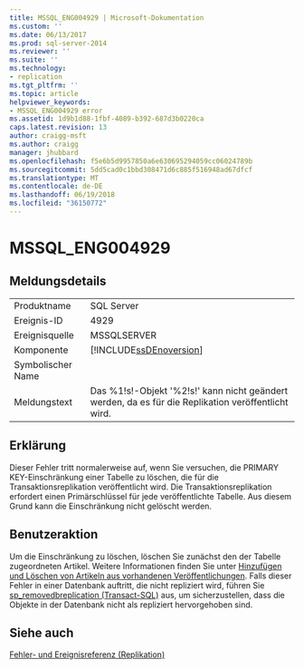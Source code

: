 ```yaml
---
title: MSSQL_ENG004929 | Microsoft-Dokumentation
ms.custom: ''
ms.date: 06/13/2017
ms.prod: sql-server-2014
ms.reviewer: ''
ms.suite: ''
ms.technology:
- replication
ms.tgt_pltfrm: ''
ms.topic: article
helpviewer_keywords:
- MSSQL_ENG004929 error
ms.assetid: 1d9b1d88-1fbf-4089-b392-687d3b0220ca
caps.latest.revision: 13
author: craigg-msft
ms.author: craigg
manager: jhubbard
ms.openlocfilehash: f5e6b5d9957850a6e630695294059cc06024789b
ms.sourcegitcommit: 5dd5cad0c1bbd308471d6c885f516948ad67dfcf
ms.translationtype: MT
ms.contentlocale: de-DE
ms.lasthandoff: 06/19/2018
ms.locfileid: "36150772"
---
```

# <a name="mssqleng004929"></a>MSSQL_ENG004929
    
## <a name="message-details"></a>Meldungsdetails  
  
|||  
|-|-|  
|Produktname|SQL Server|  
|Ereignis-ID|4929|  
|Ereignisquelle|MSSQLSERVER|  
|Komponente|[!INCLUDE[ssDEnoversion](../../includes/ssdenoversion-md.md)]|  
|Symbolischer Name||  
|Meldungstext|Das %1!s!-Objekt '%2!s!' kann nicht geändert werden, da es für die Replikation veröffentlicht wird.|  
  
## <a name="explanation"></a>Erklärung  
 Dieser Fehler tritt normalerweise auf, wenn Sie versuchen, die PRIMARY KEY-Einschränkung einer Tabelle zu löschen, die für die Transaktionsreplikation veröffentlicht wird. Die Transaktionsreplikation erfordert einen Primärschlüssel für jede veröffentlichte Tabelle. Aus diesem Grund kann die Einschränkung nicht gelöscht werden.  
  
## <a name="user-action"></a>Benutzeraktion  
 Um die Einschränkung zu löschen, löschen Sie zunächst den der Tabelle zugeordneten Artikel. Weitere Informationen finden Sie unter [Hinzufügen und Löschen von Artikeln aus vorhandenen Veröffentlichungen](publish/add-articles-to-and-drop-articles-from-existing-publications.md). Falls dieser Fehler in einer Datenbank auftritt, die nicht repliziert wird, führen Sie [sp_removedbreplication &#40;Transact-SQL&#41;](/sql/relational-databases/system-stored-procedures/sp-removedbreplication-transact-sql) aus, um sicherzustellen, dass die Objekte in der Datenbank nicht als repliziert hervorgehoben sind.  
  
## <a name="see-also"></a>Siehe auch  
 [Fehler- und Ereignisreferenz &#40;Replikation&#41;](errors-and-events-reference-replication.md)  
  
  
